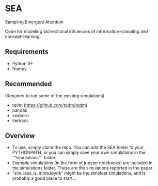 # SEA
Sampling Emergent Attention

Code for modeling bidirectional influences of information-sampling and concept-learning.

## Requirements
- Python 3+
- Numpy

## Recommended 
(Required to run some of the existing simulations)
- tqdm (https://github.com/tqdm/tqdm)
- pandas
- seaborn
- itertools

## Overview
- To use, simply clone the repo. You can add the SEA folder to your PYTHONPATH, or you can simply save your own simulations in the '''simulations''' folder. 
- Example simulations (in the form of jupyter notebooks) are included in the simulations folder. These are the simulations reported in the paper.
- "sim_less_is_more.ipynb" might be the simplest simulations, and is probably a good place to start...

